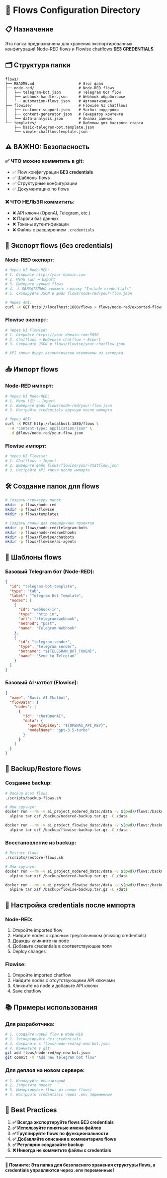 # 📁 Flows Configuration Directory

## 📋 Назначение

Эта папка предназначена для хранения экспортированных конфигураций Node-RED flows и Flowise chatflows **БЕЗ CREDENTIALS**.

## 🗂 Структура папки

```
flows/
├── README.md                    # Этот файл
├── node-red/                    # Node-RED flows
│   ├── telegram-bot.json        # Telegram бот flow
│   ├── webhook-handler.json     # Webhook обработчики
│   └── automation-flows.json    # Автоматизация
├── flowise/                     # Flowise AI chatflows  
│   ├── customer-support.json    # Чатбот поддержки
│   ├── content-generator.json   # Генератор контента
│   └── data-analysis.json       # Анализ данных
└── templates/                   # Шаблоны для быстрого старта
    ├── basic-telegram-bot.template.json
    └── simple-chatflow.template.json
```

## ⚠️ ВАЖНО: Безопасность

### ✅ ЧТО можно коммитить в git:
- ✅ Flow конфигурации **БЕЗ credentials**
- ✅ Шаблоны flows  
- ✅ Структурные конфигурации
- ✅ Документацию по flows

### ❌ ЧТО НЕЛЬЗЯ коммитить:
- ❌ API ключи (OpenAI, Telegram, etc.)
- ❌ Пароли баз данных
- ❌ Токены аутентификации
- ❌ Файлы с расширением `.credentials`

## 🔄 Экспорт flows (без credentials)

### Node-RED экспорт:

```bash
# Через UI Node-RED:
# 1. Откройте http://your-domain.com
# 2. Menu (☰) → Export
# 3. Выберите нужные flows
# 4. ⚠️ ОБЯЗАТЕЛЬНО снимите галочку "Include credentials"
# 5. Скопируйте JSON в файл flows/node-red/your-flow.json

# Через API:
curl -X GET http://localhost:1880/flows > flows/node-red/exported-flows.json
```

### Flowise экспорт:

```bash
# Через UI Flowise:
# 1. Откройте https://your-domain.com:5050
# 2. Chatflows → Выберите chatflow → Export
# 3. Сохраните JSON в flows/flowise/your-chatflow.json

# API ключи будут автоматически исключены из экспорта
```

## 📥 Импорт flows

### Node-RED импорт:

```bash
# Через UI Node-RED:
# 1. Menu (☰) → Import
# 2. Выберите файл flows/node-red/your-flow.json
# 3. Настройте credentials вручную после импорта

# Через API:
curl -X POST http://localhost:1880/flows \
  -H "Content-Type: application/json" \
  -d @flows/node-red/your-flow.json
```

### Flowise импорт:

```bash
# Через UI Flowise:
# 1. Chatflows → Import
# 2. Выберите файл flows/flowise/your-chatflow.json
# 3. Настройте API ключи после импорта
```

## 🛠 Создание папок для flows

```bash
# Создать структуру папок
mkdir -p flows/node-red
mkdir -p flows/flowise  
mkdir -p flows/templates

# Создать папки для специфичных проектов
mkdir -p flows/node-red/telegram-bots
mkdir -p flows/node-red/webhooks
mkdir -p flows/flowise/chatbots
mkdir -p flows/flowise/ai-agents
```

## 📝 Шаблоны flows

### Базовый Telegram бот (Node-RED):

```json
{
  "id": "telegram-bot-template",
  "type": "tab",
  "label": "Telegram Bot Template",
  "nodes": [
    {
      "id": "webhook-in",
      "type": "http in",
      "url": "/telegram/webhook",
      "method": "post",
      "name": "Telegram Webhook"
    },
    {
      "id": "telegram-sender",
      "type": "telegram sender",
      "botname": "${TELEGRAM_BOT_TOKEN}",
      "name": "Send to Telegram"
    }
  ]
}
```

### Базовый AI чатбот (Flowise):

```json
{
  "name": "Basic AI Chatbot",
  "flowData": {
    "nodes": [
      {
        "id": "chatOpenAI",
        "data": {
          "openAIApiKey": "${OPENAI_API_KEY}",
          "modelName": "gpt-3.5-turbo"
        }
      }
    ]
  }
}
```

## 🔄 Backup/Restore flows

### Создание backup:

```bash
# Backup всех flows
./scripts/backup-flows.sh

# Или вручную:
docker run --rm -v ai_project_nodered_data:/data -v $(pwd)/flows:/backup \
  alpine tar czf /backup/nodered-backup.tar.gz -C /data .

docker run --rm -v ai_project_flowise_data:/data -v $(pwd)/flows:/backup \
  alpine tar czf /backup/flowise-backup.tar.gz -C /data .
```

### Восстановление из backup:

```bash
# Restore flows  
./scripts/restore-flows.sh

# Или вручную:
docker run --rm -v ai_project_nodered_data:/data -v $(pwd)/flows:/backup \
  alpine tar xzf /backup/nodered-backup.tar.gz -C /data

docker run --rm -v ai_project_flowise_data:/data -v $(pwd)/flows:/backup \
  alpine tar xzf /backup/flowise-backup.tar.gz -C /data
```

## 🔧 Настройка credentials после импорта

### Node-RED:
1. Откройте imported flow
2. Найдите nodes с красным треугольником (missing credentials)
3. Дважды кликните на node
4. Добавьте credentials в соответствующие поля
5. Deploy changes

### Flowise:
1. Откройте imported chatflow  
2. Найдите nodes с отсутствующими API ключами
3. Кликните на node и добавьте API ключи
4. Save chatflow

## 📚 Примеры использования

### Для разработчика:
```bash
# 1. Создайте новый flow в Node-RED
# 2. Экспортируйте без credentials
# 3. Сохраните в flows/node-red/my-new-bot.json
# 4. Коммитьте в git
git add flows/node-red/my-new-bot.json
git commit -m "Add new telegram bot flow"
```

### Для деплоя на новом сервере:
```bash
# 1. Клонируйте репозиторий
# 2. Запустите проект
# 3. Импортируйте flows из папки flows/
# 4. Настройте credentials через .env переменные
```

## 🎯 Best Practices

1. **✅ Всегда экспортируйте flows БЕЗ credentials**
2. **✅ Используйте понятные имена файлов**
3. **✅ Группируйте flows по функциональности**
4. **✅ Добавляйте описания в комментариях flows**
5. **✅ Регулярно создавайте backup**
6. **❌ Никогда не коммитьте файлы с credentials**

---

**📌 Помните: Эта папка для безопасного хранения структуры flows, а credentials управляются через .env переменные!**